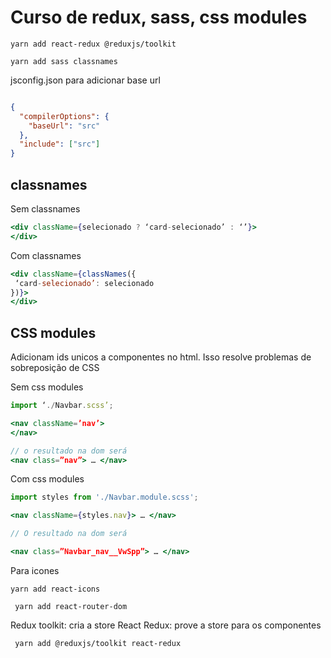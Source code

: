 # Curso de redux, sass, css modules

```shell
yarn add react-redux @reduxjs/toolkit

yarn add sass classnames   

```

jsconfig.json para adicionar base url

```json

{
  "compilerOptions": {
    "baseUrl": "src"
  },
  "include": ["src"]
}
```


## classnames

Sem classnames

```jsx
<div className={selecionado ? ‘card-selecionado’ : ‘’}>
</div>

```

Com classnames


```jsx
<div className={classNames({
 ‘card-selecionado’: selecionado
})}>
</div>

```

## CSS modules

Adicionam ids unicos a componentes no html. Isso resolve problemas de sobreposição de CSS

Sem css modules

```jsx
import ‘./Navbar.scss’;

<nav className=’nav’>
</nav>

// o resultado na dom será
<nav class=”nav”> … </nav>
```

Com css modules



```jsx
import styles from './Navbar.module.scss';

<nav className={styles.nav}> … </nav>

// O resultado na dom será

<nav class=”Navbar_nav__VwSpp”> … </nav>
```



Para icones

```shell
yarn add react-icons

```




```shell
 yarn add react-router-dom  

```


Redux toolkit: cria a store
React Redux: prove a store para os componentes


```shell
 yarn add @reduxjs/toolkit react-redux

```




```shell


```



